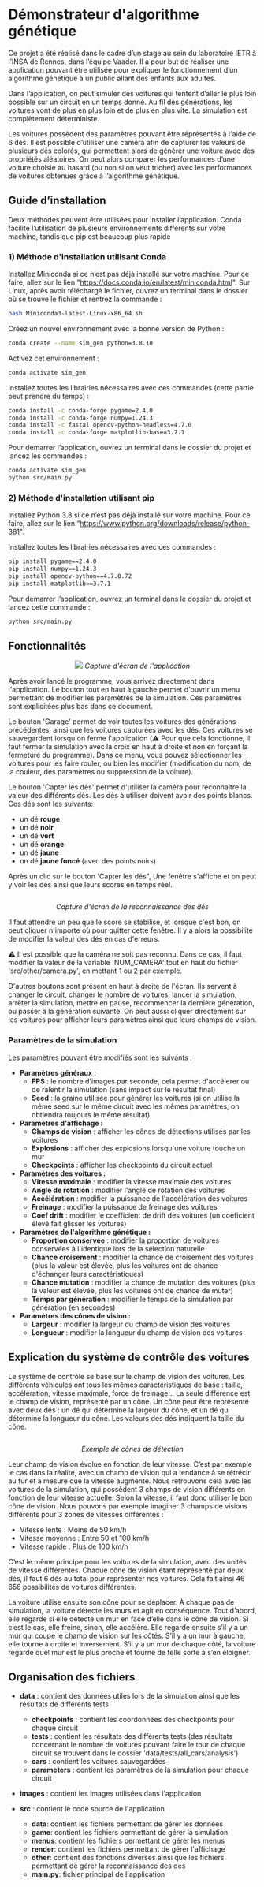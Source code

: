 # Démonstrateur d'algorithme génétique

Ce projet a été réalisé dans le cadre d’un stage au sein du laboratoire IETR à l’INSA de Rennes, dans l’équipe Vaader.
Il a pour but de réaliser une application pouvant être utilisée pour expliquer le fonctionnement d’un algorithme 
génétique à un public allant des enfants aux adultes.

Dans l’application, on peut simuler des voitures qui tentent d’aller le plus loin possible sur un circuit en un temps 
donné. Au fil des générations, les voitures vont de plus en plus loin et de plus en plus vite. La simulation est 
complètement déterministe.

Les voitures possèdent des paramètres pouvant être réprésentés à l'aide de 6 dés. Il est possible d’utiliser une caméra 
afin de capturer les valeurs de plusieurs dés colorés, qui permettent alors de générer une voiture avec des propriétés
aléatoires. On peut alors comparer les performances d’une voiture choisie au hasard (ou non si on veut tricher) avec les
performances de voitures obtenues grâce à l’algorithme génétique.



## Guide d’installation

Deux méthodes peuvent être utilisées pour installer l’application. Conda facilite l’utilisation de 
plusieurs environnements différents sur votre machine, tandis que pip est beaucoup plus rapide

### 1) Méthode d'installation utilisant Conda

Installez Miniconda si ce n’est pas déjà installé sur votre machine. Pour ce faire, allez sur le lien
"https://docs.conda.io/en/latest/miniconda.html". Sur Linux, après avoir téléchargé le fichier, ouvrez un
terminal dans le dossier où se trouve le fichier et rentrez la commande :
```bash
bash Miniconda3-latest-Linux-x86_64.sh
```

Créez un nouvel environnement avec la bonne version de Python :
```bash
conda create --name sim_gen python=3.8.10
```

Activez cet environnement :
```bash
conda activate sim_gen
```

Installez toutes les librairies nécessaires avec ces commandes (cette partie peut prendre du temps) :
```bash
conda install -c conda-forge pygame=2.4.0
conda install -c conda-forge numpy=1.24.3
conda install -c fastai opencv-python-headless=4.7.0
conda install -c conda-forge matplotlib-base=3.7.1
```
Pour démarrer l’application, ouvrez un terminal dans le dossier du projet et lancez les commandes :
```bash
conda activate sim_gen
python src/main.py
```

### 2) Méthode d'installation utilisant pip


Installez Python 3.8 si ce n’est pas déjà installé sur votre machine. Pour ce faire, allez sur le lien
 “https://www.python.org/downloads/release/python-381". 

Installez toutes les librairies nécessaires avec ces commandes :
```bash
pip install pygame==2.4.0
pip install numpy==1.24.3
pip install opencv-python==4.7.0.72
pip install matplotlib==3.7.1
```

Pour démarrer l’application, ouvrez un terminal dans le dossier du projet et lancez cette commande :
```bash
python src/main.py
```

## Fonctionnalités

<p align="center">
  <img src="/images/menu.png">
  <em>Capture d'écran de l'application</em>
</p>

Après avoir lancé le programme, vous arrivez directement dans l'application. Le bouton tout en haut à gauche permet
d'ouvrir un menu permettant de modifier les paramètres de la simulation. Ces paramètres sont explicitées plus bas dans 
ce document.

Le bouton 'Garage' permet de voir toutes les voitures des générations précédentes, ainsi que les voitures capturées 
avec les dés. Ces voitures se sauvegardent lorsqu'on ferme l'application (⚠️ Pour que cela fonctionne, il faut 
fermer la simulation avec la croix en haut à droite et non en forçant la fermeture du programme). Dans ce menu, vous 
pouvez sélectionner les voitures pour les faire rouler, ou bien les modifier (modification du nom,
de la couleur, des paramètres ou suppression de la voiture).

Le bouton 'Capter les dés' permet d'utiliser la caméra pour reconnaître la valeur des différents dés. Les dés à utiliser doivent
avoir des points blancs. Ces dés sont les suivants:
- un dé **rouge**
- un dé **noir**
- un dé **vert**
- un dé **orange**
- un dé **jaune**
- un dé **jaune foncé** (avec des points noirs)

Après un clic sur le bouton 'Capter les dés", Une fenêtre s'affiche et on peut y voir les dés ainsi que 
leurs scores en temps réel.

<p align="center">
  <img src="/images/dice.png" alt>
</p>
<p align="center">
  <em>Capture d'écran de la reconnaissance des dés</em>
</p>
  

Il faut attendre un peu que le score se stabilise, et lorsque c'est bon, on peut cliquer n'importe où pour quitter
cette fenêtre. Il y a alors la possibilité de modifier la valeur des dés en cas d'erreurs. 

⚠️ Il est possible que la caméra ne soit pas reconnu. Dans ce cas, il faut modifier la valeur de la variable 
'NUM_CAMERA' tout en haut du fichier 'src/other/camera.py', en mettant 1 ou 2 par exemple.

D'autres boutons sont présent en haut à droite de l'écran. Ils servent à changer le circuit, changer le nombre
de voitures, lancer la simulation, arrêter la simulation, mettre en pause, recommencer la dernière génération, ou 
passer à la génération suivante. On peut aussi cliquer directement sur les voitures pour afficher leurs paramètres 
ainsi que leurs champs de vision.

### Paramètres de la simulation

Les paramètres pouvant être modifiés sont les suivants :
- **Paramètres généraux** :
  - **FPS** : le nombre d'images par seconde, cela permet d'accélerer ou de ralentir la simulation (sans impact sur le
  résultat final)
  - **Seed** : la graine utilisée pour générer les voitures (si on utilise la même seed sur le même circuit avec les mêmes paramètres, on obtiendra
  toujours le même résultat)
- **Paramètres d'affichage :**
  - **Champs de vision** : afficher les cônes de détections utilisés par les voitures
  - **Explosions** : afficher des explosions lorsqu'une voiture touche un mur
  - **Checkpoints** : afficher les checkpoints du circuit actuel
- **Paramètres des voitures :**
  - **Vitesse maximale** : modifier la vitesse maximale des voitures
  - **Angle de rotation** : modifier l'angle de rotation des voitures
  - **Accélération** : modifier la puissance de l'accélération des voitures
  - **Freinage** : modifier la puissance de freinage des voitures
  - **Coef drift** : modifier le coefficient de drift des voitures (un coeficient élevé fait glisser les
  voitures)
- **Paramètres de l'algorithme génétique :**
  - **Proportion conservée** : modifier la proportion de voitures conservées à l'identique lors de la sélection
  naturelle
  - **Chance croisement** : modifier la chance de croisement des voitures (plus la valeur est élevée, plus les voitures
  ont de chance d'échanger leurs caractéristiques)
  - **Chance mutation** : modifier la chance de mutation des voitures (plus la valeur est élevée, plus les voitures
  ont de chance de muter)
  - **Temps par génération** : modifier le temps de la simulation par génération (en secondes)
- **Paramètres des cônes de vision :**
  - **Largeur** : modifier la largeur du champ de vision des voitures
  - **Longueur** : modifier la longueur du champ de vision des voitures


## Explication du système de contrôle des voitures

Le système de contrôle se base sur le champ de vision des voitures. Les différents véhicules ont tous les mêmes 
caractéristiques de base : taille, accélération, vitesse maximale, force de freinage… La seule différence est le 
champ de vision, représenté par un cône. Un cône peut être représenté avec deux dés : un dé qui détermine la largeur
du cône, et un dé qui détermine la longueur du cône. Les valeurs des dés indiquent la taille du cône.

<p align="center">
  <img src="/images/cones.png" alt>
</p>
<p align="center">
  <em>Exemple de cônes de détection</em>
</p>


Leur champ de vision évolue en fonction de leur vitesse. C’est par 
exemple le cas dans la réalité, avec un champ de vision qui a tendance à se rétrécir au fur et à mesure que la 
vitesse augmente. Nous retrouvons cela avec les voitures de la simulation, qui possèdent 3 champs de vision différents 
en fonction de leur vitesse actuelle. Selon la vitesse, il faut donc utiliser le bon cône de vision. Nous pouvons 
par exemple imaginer 3 champs de visions différents pour 3 zones de vitesses différentes :
- Vitesse lente : Moins de 50 km/h
- Vitesse moyenne : Entre 50 et 100 km/h
- Vitesse rapide : Plus de 100 km/h

C’est le même principe pour les voitures de la simulation, avec des unités de vitesse différentes. Chaque 
cône de vision étant représenté par deux dés, il faut 6 dés au total pour représenter nos voitures. Cela fait 
ainsi 46 656 possibilités de voitures différentes.

La voiture utilise ensuite son cône pour se déplacer. À chaque pas de simulation, la voiture détecte les murs et 
agit en conséquence. Tout d’abord, elle regarde si elle détecte un mur en face d’elle dans le cône de vision. Si
c’est le cas, elle freine, sinon, elle accélère. Elle regarde ensuite s’il y a un mur qui coupe le champ de vision sur les côtés. 
S’il y a un mur à gauche, elle tourne à droite et inversement. S’il y a un mur de chaque côté, la voiture regarde 
quel mur est le plus proche et tourne de telle sorte à s’en éloigner.


## Organisation des fichiers

- **data** : contient des données utiles lors de la simulation ainsi que les résultats de différents tests
    - **checkpoints** : contient les coordonnées des checkpoints pour chaque circuit
    - **tests** : contient les résultats des différents tests (des résultats concernant le nombre de voitures pouvant 
faire le tour de chaque circuit se trouvent dans le dossier 'data/tests/all_cars/analysis')
    - **cars** : contient les voitures sauvegardées
    - **parameters** : contient les paramètres de la simulation pour chaque circuit
  

- **images** : contient les images utilisées dans l'application


- **src** : contient le code source de l'application
    - **data**: contient les fichiers permettant de gérer les données
    - **game**: contient les fichiers permettant de gérer la simulation
    - **menus**: contient les fichiers permettant de gérer les menus
    - **render**: contient les fichiers permettant de gérer l'affichage
    - **other**: contient des fonctions diverses ainsi que les fichiers permettant de gérer la reconnaissance des dés
    - **main.py**: fichier principal de l'application

